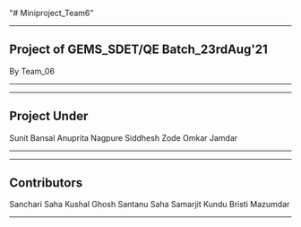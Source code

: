 "# Miniproject_Team6" 
****************************************

Project of GEMS_SDET/QE Batch_23rdAug'21
----------------------------------------
By Team_06

****************************************

-------------
Project Under
-------------
Sunit Bansal
Anuprita Nagpure
Siddhesh Zode
Omkar Jamdar

****************************************

------------
Contributors
------------
Sanchari Saha
Kushal Ghosh
Santanu Saha
Samarjit Kundu
Bristi Mazumdar

****************************************
